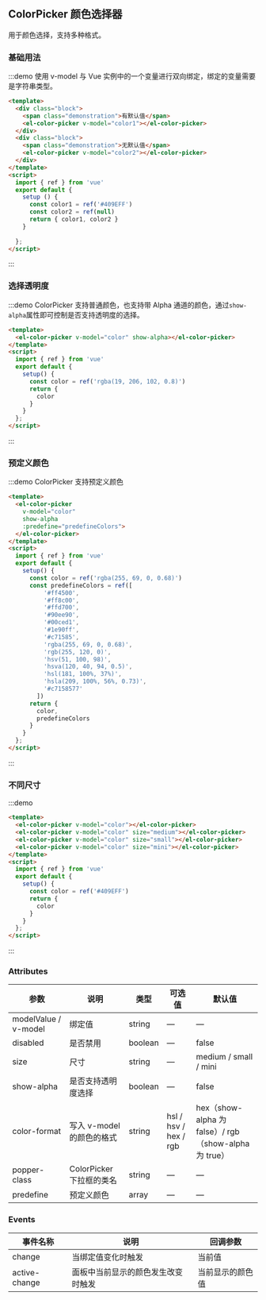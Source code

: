 ## ColorPicker 颜色选择器

用于颜色选择，支持多种格式。

### 基础用法

:::demo 使用 v-model 与 Vue 实例中的一个变量进行双向绑定，绑定的变量需要是字符串类型。
```html
<template>
  <div class="block">
    <span class="demonstration">有默认值</span>
    <el-color-picker v-model="color1"></el-color-picker>
  </div>
  <div class="block">
    <span class="demonstration">无默认值</span>
    <el-color-picker v-model="color2"></el-color-picker>
  </div>
</template>
<script>
  import { ref } from 'vue'
  export default {
    setup () {
      const color1 = ref('#409EFF')
      const color2 = ref(null)
      return { color1, color2 }
    }
    
  };
</script>
```
:::

### 选择透明度

:::demo ColorPicker 支持普通颜色，也支持带 Alpha 通道的颜色，通过`show-alpha`属性即可控制是否支持透明度的选择。
```html
<template>
  <el-color-picker v-model="color" show-alpha></el-color-picker>
</template>
<script>
  import { ref } from 'vue'
  export default {
    setup() {
      const color = ref('rgba(19, 206, 102, 0.8)')
      return {
        color
      }
    }
  };
</script>
```
:::

### 预定义颜色

:::demo ColorPicker 支持预定义颜色
```html
<template>
  <el-color-picker
    v-model="color"
    show-alpha
    :predefine="predefineColors">
  </el-color-picker>
</template>
<script>
  import { ref } from 'vue'
  export default {
    setup() {
      const color = ref('rgba(255, 69, 0, 0.68)')
      const predefineColors = ref([
          '#ff4500',
          '#ff8c00',
          '#ffd700',
          '#90ee90',
          '#00ced1',
          '#1e90ff',
          '#c71585',
          'rgba(255, 69, 0, 0.68)',
          'rgb(255, 120, 0)',
          'hsv(51, 100, 98)',
          'hsva(120, 40, 94, 0.5)',
          'hsl(181, 100%, 37%)',
          'hsla(209, 100%, 56%, 0.73)',
          '#c7158577'
        ])
      return {
        color,
        predefineColors
      }
    }
  };
</script>
```
:::

### 不同尺寸

:::demo
```html
<template>
  <el-color-picker v-model="color"></el-color-picker>
  <el-color-picker v-model="color" size="medium"></el-color-picker>
  <el-color-picker v-model="color" size="small"></el-color-picker>
  <el-color-picker v-model="color" size="mini"></el-color-picker>
</template>
<script>
  import { ref } from 'vue'
  export default {
    setup() {
      const color = ref('#409EFF')
      return {
        color
      }
    }
  };
</script>
```
:::

### Attributes
| 参数      | 说明    | 类型      | 可选值       | 默认值   |
|---------- |-------- |---------- |-------------  |-------- |
| modelValue / v-model | 绑定值 | string | — | — |
| disabled | 是否禁用 | boolean | — | false |
| size | 尺寸 | string | — | medium / small / mini |
| show-alpha | 是否支持透明度选择 | boolean | — | false |
| color-format | 写入 v-model 的颜色的格式 | string | hsl / hsv / hex / rgb | hex（show-alpha 为 false）/ rgb（show-alpha 为 true） |
| popper-class | ColorPicker 下拉框的类名 | string | — | — |
| predefine | 预定义颜色 | array | — | — |

### Events
| 事件名称      | 说明    | 回调参数      |
|---------- |-------- |---------- |
| change | 当绑定值变化时触发 | 当前值 |
| active-change | 面板中当前显示的颜色发生改变时触发 | 当前显示的颜色值 |
